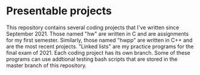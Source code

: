 # Presentable projects

This repository contains several coding projects that I've written since September 2021.
Those named "hw" are written in C and are assignments for my first semester.
Similarly, those named "hwpp" are written in C++ and are the most recent projects.
"Linked lists" are my practice programs for the final exam of 2021.
Each coding project has its own branch.
Some of these programs can use addtional testing bash scripts that are stored in the master branch of this repository.